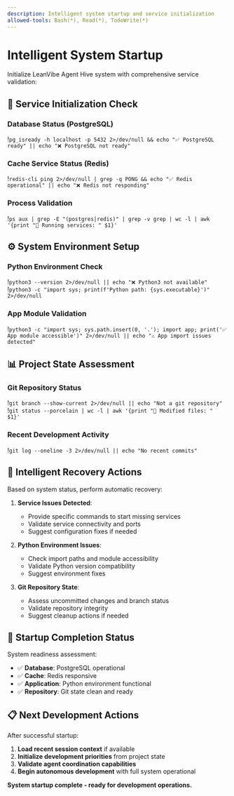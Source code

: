 ```yaml
---
description: Intelligent system startup and service initialization
allowed-tools: Bash(*), Read(*), TodoWrite(*)
---
```


# Intelligent System Startup

Initialize LeanVibe Agent Hive system with comprehensive service validation:

## 🚀 **Service Initialization Check**

### Database Status (PostgreSQL)
!`pg_isready -h localhost -p 5432 2>/dev/null && echo "✅ PostgreSQL ready" || echo "❌ PostgreSQL not ready"`

### Cache Service Status (Redis)  
!`redis-cli ping 2>/dev/null | grep -q PONG && echo "✅ Redis operational" || echo "❌ Redis not responding"`

### Process Validation
!`ps aux | grep -E "(postgres|redis)" | grep -v grep | wc -l | awk '{print "📡 Running services: " $1}'`

## ⚙️ **System Environment Setup**

### Python Environment Check
!`python3 --version 2>/dev/null || echo "❌ Python3 not available"`
!`python3 -c "import sys; print(f'Python path: {sys.executable}')" 2>/dev/null`

### App Module Validation
!`python3 -c "import sys; sys.path.insert(0, '.'); import app; print('✅ App module accessible')" 2>/dev/null || echo "⚠️ App import issues detected"`

## 📊 **Project State Assessment**

### Git Repository Status  
!`git branch --show-current 2>/dev/null || echo "Not a git repository"`
!`git status --porcelain | wc -l | awk '{print "📝 Modified files: " $1}'`

### Recent Development Activity
!`git log --oneline -3 2>/dev/null || echo "No recent commits"`

## 🔧 **Intelligent Recovery Actions**

Based on system status, perform automatic recovery:

1. **Service Issues Detected**:
   - Provide specific commands to start missing services
   - Validate service connectivity and ports
   - Suggest configuration fixes if needed

2. **Python Environment Issues**:
   - Check import paths and module accessibility
   - Validate Python version compatibility
   - Suggest environment fixes

3. **Git Repository State**:
   - Assess uncommitted changes and branch status
   - Validate repository integrity
   - Suggest cleanup actions if needed

## 🎯 **Startup Completion Status**

System readiness assessment:
- ✅ **Database**: PostgreSQL operational
- ✅ **Cache**: Redis responsive  
- ✅ **Application**: Python environment functional
- ✅ **Repository**: Git state clean and ready

## 📋 **Next Development Actions**

After successful startup:
1. **Load recent session context** if available
2. **Initialize development priorities** from project state
3. **Validate agent coordination capabilities**
4. **Begin autonomous development** with full system operational

**System startup complete - ready for development operations.**